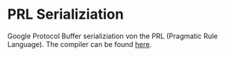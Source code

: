 # PRL Serializiation

Google Protocol Buffer serializiation von the PRL (Pragmatic Rule Language).
The compiler can be found [here](https://github.com/booleworks/prl-compiler).
